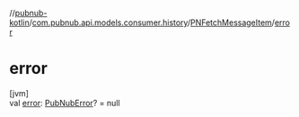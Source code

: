 //[pubnub-kotlin](../../../index.md)/[com.pubnub.api.models.consumer.history](../index.md)/[PNFetchMessageItem](index.md)/[error](error.md)

# error

[jvm]\
val [error](error.md): [PubNubError](../../com.pubnub.api/-pub-nub-error/index.md)? = null
